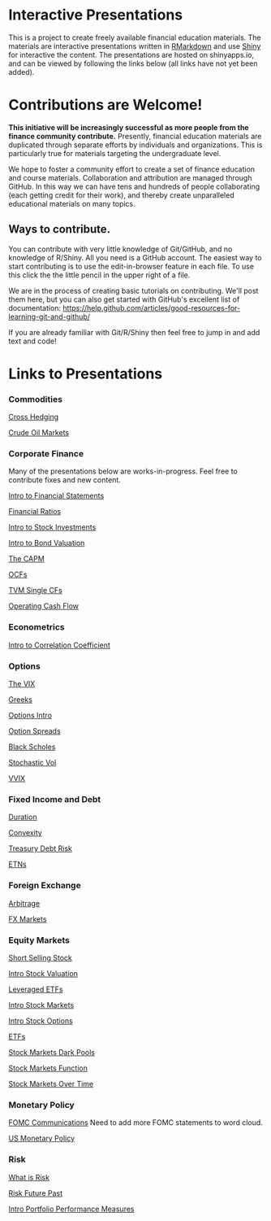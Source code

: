 # Interactive Presentations

This is a project to create freely available financial education materials. The materials are interactive presentations written in [RMarkdown](http://rmarkdown.rstudio.com/) and use [Shiny](http://shiny.rstudio.com/) for interactive the content.  The presentations are hosted on shinyapps.io, and can be viewed by following the links below (all links have not yet been added).

# Contributions are Welcome!

**This initiative will be increasingly successful as more people from the finance community contribute.**  Presently, financial education materials are duplicated through separate efforts by individuals and organizations. This is particularly true for materials targeting the undergraduate level.

We hope to foster a community effort to create a set of finance education and course materials. Collaboration and attribution are managed through GitHub.  In this way we can have tens and hundreds of people collaborating (each getting credit for their work), and thereby create unparalleled educational materials on many topics.

## Ways to contribute.

You can contribute with very little knowledge of Git/GitHub, and no knowledge of R/Shiny.  All you need is a GitHub account.  The easiest way to start contributing is to use the edit-in-browser feature in each file. To use this click the the little pencil in the upper right of a file.

We are in the process of creating basic tutorials on contributing. We'll post them here, but you can also get started with GitHub's excellent list of documentation: https://help.github.com/articles/good-resources-for-learning-git-and-github/

If you are already familiar with Git/R/Shiny then feel free to jump in and add text and code!  

# Links to Presentations

### Commodities

[Cross Hedging](https://micfm.shinyapps.io/cross_hedging_presentation)

[Crude Oil Markets](https://micfm.shinyapps.io/crude_oil_markets)

### Corporate Finance

Many of the presentations below are works-in-progress.  Feel free to contribute fixes and new content. 

[Intro to Financial Statements](https://micfm.shinyapps.io/basic_financial_statements)

[Financial Ratios](https://micfm.shinyapps.io/Financial_Ratios)

[Intro to Stock Investments](https://micfm.shinyapps.io/basic_stock)

[Intro to Bond Valuation](https://micfm.shinyapps.io/intro_bond_valuation)

[The CAPM](https://micfm.shinyapps.io/The_CAPM)

[OCFs](https://micfm.shinyapps.io/OCFs)

[TVM Single CFs](https://micfm.shinyapps.io/TVM_Single_CFs)

[Operating Cash Flow](https://micfm.shinyapps.io/operating_cash_flow)

### Econometrics

[Intro to Correlation Coefficient](https://micfm.shinyapps.io/what_is_correlation)

### Options

[The VIX](https://micfm.shinyapps.io/The_VIX/)

[Greeks](https://micfm.shinyapps.io/greeks)

[Options Intro](https://micfm.shinyapps.io/option_intro)

[Option Spreads](https://micfm.shinyapps.io/option_spreads)

[Black Scholes](https://micfm.shinyapps.io/black_scholes)

[Stochastic Vol](https://micfm.shinyapps.io/stochastic_vol)

[VVIX](https://micfm.shinyapps.io/The_VVIX)

### Fixed Income and Debt

[Duration](https://micfm.shinyapps.io/intro_duration/)

[Convexity](https://micfm.shinyapps.io/convexity/)

[Treasury Debt Risk](https://micfm.shinyapps.io/treasury_debt_risk/)

[ETNs](https://micfm.shinyapps.io/ETNs/)

### Foreign Exchange

[Arbitrage](https://micfm.shinyapps.io/fx_arbitrage/)

[FX Markets](https://micfm.shinyapps.io/fx_market)

### Equity Markets

[Short Selling Stock](https://micfm.shinyapps.io/short_selling_stock/)

[Intro Stock Valuation](https://micfm.shinyapps.io/intro_stock_valuation/)

[Leveraged ETFs](https://micfm.shinyapps.io/leveragedETFs/)

[Intro Stock Markets](https://micfm.shinyapps.io/stock_markets/)

[Intro Stock Options](https://micfm.shinyapps.io/stock_option_intro/)

[ETFs](https://micfm.shinyapps.io/ETFs/)

[Stock Markets Dark Pools](https://micfm.shinyapps.io/stock_markets_dark_pools/)

[Stock Markets Function](https://micfm.shinyapps.io/stock_markets_function/)

[Stock Markets Over Time](https://micfm.shinyapps.io/stock_markets_over_time/)

### Monetary Policy

[FOMC Communications](https://micfm.shinyapps.io/fed_communications/)  Need to add more FOMC statements to word cloud.

[US Monetary Policy](https://micfm.shinyapps.io/us_monetary_policy/)

### Risk

[What is Risk](https://micfm.shinyapps.io/what_is_risk/)

[Risk Future Past](https://micfm.shinyapps.io/risk_future_past/)

[Intro Portfolio Performance Measures](https://micfm.shinyapps.io/portfolio_performance_measures/)
